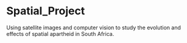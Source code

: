 # Spatial_Project
Using satellite images and computer vision to study the evolution and effects of spatial apartheid in South Africa.
